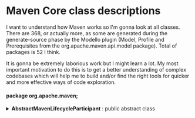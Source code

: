 # Maven Core class descriptions

I want to understand how Maven works so I'm gonna look at all classes. There are 368, or actually more, as some are generated during the generate-source phase by the Modello plugin (Model, Profile and Prerequisites from the org.apache.maven.api.model package). Total of packages is 52 I think.

It is gonna be extremely laborious work but I might learn a lot. My most important motivation to do this is to get a better understanding of complex codebases which will help me to build and/or find the right tools for quicker and more effective ways of code exploration.


#### package org.apache.maven;

<details>
<summary><b>AbstractMavenLifecycleParticipant</b> : public abstract class</summary>
  
<br/>
<i>Allows core extensions to participate in Maven build session lifecycle.</i><br/>
<i>All callback methods (will) follow beforeXXX/afterXXX naming pattern to indicate at what lifecycle point it is being called.</i><br/>
<i>@see <a href="https://maven.apache.org/examples/maven-3-lifecycle-extensions.html">example</a></i> 
<i>@see <a href="https://issues.apache.org/jira/browse/MNG-4224">MNG-4224</a></i> 
<i>@since 3.0-alpha-3</i><br/><br/> 
<i><a href="https://github.com/apache/maven/blob/master/impl/maven-core/src/main/java/org/apache/maven/AbstractMavenLifecycleParticipant.java">Code on GitHub</a></i><br/><br/>

</details>